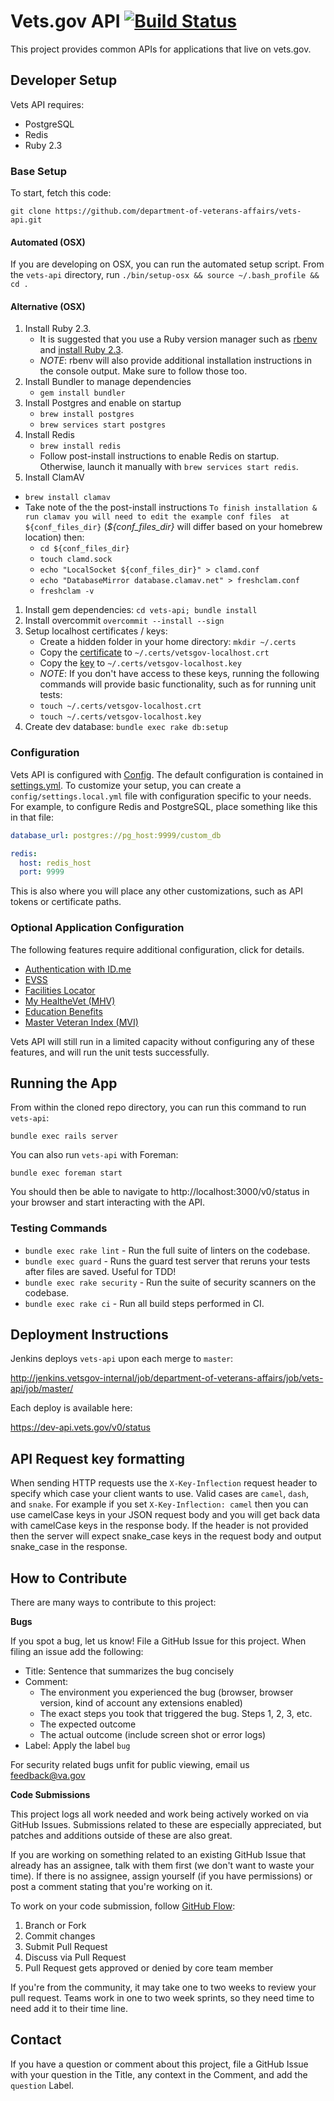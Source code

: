 # Vets.gov API [![Build Status](https://dev.vets.gov/jenkins/buildStatus/icon?job=testing/vets-api/master)](http://jenkins.vetsgov-internal/job/department-of-veterans-affairs/job/vets-api/job/master/)

This project provides common APIs for applications that live on vets.gov.

## Developer Setup

Vets API requires:
- PostgreSQL
- Redis
- Ruby 2.3

### Base Setup

To start, fetch this code:

`git clone https://github.com/department-of-veterans-affairs/vets-api.git`


#### Automated (OSX)

If you are developing on OSX, you can run the automated setup script. From
the `vets-api` directory, run `./bin/setup-osx && source ~/.bash_profile && cd .`

#### Alternative (OSX)

1. Install Ruby 2.3.
   - It is suggested that you use a Ruby version manager such as
    [rbenv](https://github.com/rbenv/rbenv#installation) and
    [install Ruby 2.3](https://github.com/rbenv/rbenv#installing-ruby-versions).
   - *NOTE*: rbenv will also provide additional installation instructions in the
    console output. Make sure to follow those too.
1. Install Bundler to manage dependencies
   - `gem install bundler`
1. Install Postgres and enable on startup
   - `brew install postgres`
   - `brew services start postgres`
1. Install Redis
   - `brew install redis`
   - Follow post-install instructions to enable Redis on startup. Otherwise,
    launch it manually with `brew services start redis`.
1. Install ClamAV
  - `brew install clamav`
  - Take note of the the post-install instructions `To finish installation & run clamav you will need to edit the example conf files 
  at ${conf_files_dir}` (_${conf_files_dir}_ will differ based on your homebrew location) then:
    - `cd ${conf_files_dir}`
    - `touch clamd.sock`
    - `echo "LocalSocket ${conf_files_dir}" > clamd.conf` 
    - `echo "DatabaseMirror database.clamav.net" > freshclam.conf`
    - `freshclam -v`
1. Install gem dependencies: `cd vets-api; bundle install`
1. Install overcommit `overcommit --install --sign`
1. Setup localhost certificates / keys:
   - Create a hidden folder in your home directory:  `mkdir ~/.certs`
   - Copy the [certificate][certificate] to `~/.certs/vetsgov-localhost.crt`
   - Copy the [key][key] to `~/.certs/vetsgov-localhost.key`
   - *NOTE*: If you don't have access to these keys, running the following
     commands will provide basic functionality, such as for running unit tests:
   - `touch ~/.certs/vetsgov-localhost.crt`
   - `touch ~/.certs/vetsgov-localhost.key`
1. Create dev database: `bundle exec rake db:setup`


[certificate]: https://github.com/department-of-veterans-affairs/vets.gov-team/blob/master/Products/Identity/Files_From_IDme/development-certificates/vetsgov-localhost.crt
[key]: https://github.com/department-of-veterans-affairs/vets.gov-team/blob/master/Products/Identity/Files_From_IDme/development-certificates/vetsgov-localhost.key

### Configuration

Vets API is configured with [Config](https://github.com/railsconfig/config). The
default configuration is contained in [settings.yml](config/settings.yml). To
customize your setup, you can create a `config/settings.local.yml` file with
configuration specific to your needs. For example, to configure Redis and
PostgreSQL, place something like this in that file:

```yaml
database_url: postgres://pg_host:9999/custom_db

redis:
  host: redis_host
  port: 9999
```

This is also where you will place any other customizations, such as API tokens
or certificate paths.

### Optional Application Configuration

The following features require additional configuration, click for details.
- [Authentication with ID.me](/docs/setup/authentication_with_idme.md)
- [EVSS](/docs/setup/evss.md)
- [Facilities Locator](/docs/setup/facilities_locator.md)
- [My HealtheVet (MHV)](/docs/setup/mhv.md)
- [Education Benefits](/docs/setup/edu_benefits.md)
- [Master Veteran Index (MVI)](/docs/setup/mvi.md)

Vets API will still run in a limited capacity without configuring any of these
features, and will run the unit tests successfully.

## Running the App

From within the cloned repo directory, you can run this command to run
`vets-api`:

```
bundle exec rails server
```

You can also run `vets-api` with Foreman:

```
bundle exec foreman start
```

You should then be able to navigate to http://localhost:3000/v0/status in your
browser and start interacting with the API.

### Testing Commands

- `bundle exec rake lint` - Run the full suite of linters on the codebase.
- `bundle exec guard` - Runs the guard test server that reruns your tests after
  files are saved. Useful for TDD!
- `bundle exec rake security` - Run the suite of security scanners on the codebase.
- `bundle exec rake ci` - Run all build steps performed in CI.

## Deployment Instructions

Jenkins deploys `vets-api` upon each merge to `master`:

http://jenkins.vetsgov-internal/job/department-of-veterans-affairs/job/vets-api/job/master/

Each deploy is available here:

https://dev-api.vets.gov/v0/status

## API Request key formatting

When sending HTTP requests use the `X-Key-Inflection` request header to specify
which case your client wants to use. Valid cases are `camel`, `dash`, and
`snake`. For example if you set `X-Key-Inflection: camel` then you can use
camelCase keys in your JSON request body and you will get back data with
camelCase keys in the response body. If the header is not provided then the
server will expect snake_case keys in the request body and output snake_case in
the response.

## How to Contribute

There are many ways to contribute to this project:

**Bugs**

If you spot a bug, let us know! File a GitHub Issue for this project. When
filing an issue add the following:

- Title: Sentence that summarizes the bug concisely
- Comment:
    - The environment you experienced the bug (browser, browser version, kind of
      account any extensions enabled)
    - The exact steps you took that triggered the bug. Steps 1, 2, 3, etc.
    - The expected outcome
    - The actual outcome (include screen shot or error logs)
- Label: Apply the label `bug`

For security related bugs unfit for public viewing, email us feedback@va.gov

**Code Submissions**

This project logs all work needed and work being actively worked on via GitHub
Issues. Submissions related to these are especially appreciated, but patches and
additions outside of these are also great.

If you are working on something related to an existing GitHub Issue that already
has an assignee, talk with them first (we don't want to waste your time). If
there is no assignee, assign yourself (if you have permissions) or post a
comment stating that you're working on it.

To work on your code submission, follow [GitHub Flow](https://guides.github.com/introduction/flow/):

1. Branch or Fork
1. Commit changes
1. Submit Pull Request
1. Discuss via Pull Request
1. Pull Request gets approved or denied by core team member

If you're from the community, it may take one to two weeks to review your pull
request. Teams work in one to two week sprints, so they need time to need add it
to their time line.

## Contact

If you have a question or comment about this project, file a GitHub Issue with
your question in the Title, any context in the Comment, and add the `question`
Label.

